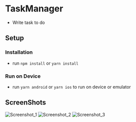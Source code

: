 # TaskManager

- Write task to do

## Setup

### Installation

- run `npm install` or `yarn install`

### Run on Device

- run `yarn android` or `yarn ios` to run on device or emulator

## ScreenShots

![Screenshot_1](https://github.com/user-attachments/assets/3b6fd885-18e7-4ee5-94c2-f2c67352a9c0)
![Screenshot_2](https://github.com/user-attachments/assets/778f6086-1f92-43e4-bf4d-9c409ddb57f9)
![Screenshot_3](https://github.com/user-attachments/assets/983209d3-a3a8-411e-be9b-6b819d93d40e)
